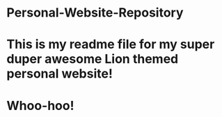 # Personal-Website-Repository
# This is my readme file for my super duper awesome Lion themed personal website!  
# Whoo-hoo!